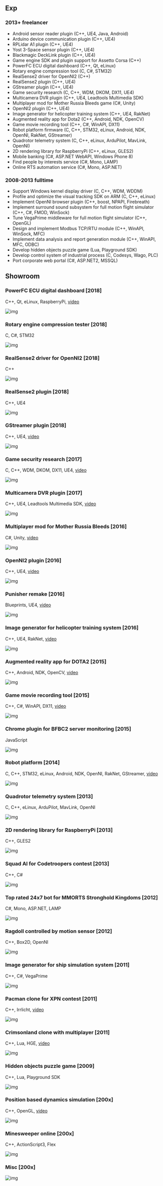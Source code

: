 ## Exp

### 2013+ freelancer

* Android sensor reader plugin (C++, UE4, Java, Android)
* Arduino device communication plugin (C++, UE4)
* RPLidar A1 plugin (C++, UE4)
* Yost 3-Space sensor plugin (C++, UE4)
* Blackmagic DeckLink plugin (C++, UE4)
* Game engine SDK and plugin support for Assetto Corsa (C++)
* PowerFC ECU digital dashboard (C++, Qt, eLinux)
* Rotary engine compression tool (C, C#, STM32)
* RealSense2 driver for OpenNI2 (C++)
* RealSense2 plugin (C++, UE4)
* GStreamer plugin (C++, UE4)
* Game security research (C, C++, WDM, DKOM, DX11, UE4)
* Multicamera DVR plugin (C++, UE4, Leadtools Multimedia SDK)
* Multiplayer mod for Mother Russia Bleeds game (C#, Unity)
* OpenNI2 plugin (C++, UE4)
* Image generator for helicopter training system (C++, UE4, RakNet)
* Augmented reality app for Dota2 (C++, Android, NDK, OpenCV)
* Game movie recording tool (C++, C#, WinAPI, DX11)
* Robot platform firmware (C, C++, STM32, eLinux, Android, NDK, OpenNI, RakNet, GStreamer)
* Quadrotor telemetry system (C, C++, eLinux, ArduPilot, MavLink, OpenNI)
* 2D rendering library for RaspberryPi (C++, eLinux, GLES2)
* Mobile banking (C#, ASP.NET WebAPI, Windows Phone 8)
* Find people by interests service (C#, Mono, LAMP)
* Online RTS automation service (C#, Mono, ASP.NET)

### 2008-2013 fulltime

* Support Windows kernel display driver (C, C++, WDM, WDDM)
* Profile and optimize the visual tracking SDK on ARM (C, C++, eLinux)
* Implement OpenNI browser plugin (C++, boost, NPAPI, Firebreath)
* Implement surround sound subsystem for full motion flight simulator (C++, C#, FMOD, WinSock)
* Tune VegaPrime middleware for full motion flight simulator (C++, OpenGL)
* Design and implement Modbus TCP/RTU module (C++, WinAPI, WinSock, MFC)
* Implement data analysis and report generation module (C++, WinAPI, MFC, ODBC)
* Develop hidden objects puzzle game (Lua, Playground SDK)
* Develop control system of industrial process (C, Codesys, Wago, PLC)
* Port corporate web portal (C#, ASP.NET2, MSSQL)

## Showroom

### PowerFC ECU digital dashboard [2018]

C++, Qt, eLinux, RaspberryPi, [video](https://www.youtube.com/watch?v=ydlUFpkKHHQ)

![img](img/rx7-dash.jpg)

### Rotary engine compression tester [2018]

C, C#, STM32

![img](img/rekt4.jpg)

### RealSense2 driver for OpenNI2 [2018]

C++

![img](img/rs2-oni-driver.jpg)

### RealSense2 plugin [2018]

C++, UE4

![img](img/ue4-realsense.jpg)

### GStreamer plugin [2018]

C++, UE4, [video](https://www.youtube.com/watch?v=eCLCdaSIxBA)

![img](img/ue4-gstreamer.jpg)

### Game security research [2017]

C, C++, WDM, DKOM, DX11, UE4, [video](https://www.youtube.com/watch?v=mCRV0-WnZrg)

![img](img/ez-be.jpg)

### Multicamera DVR plugin [2017]

C++, UE4, Leadtools Multimedia SDK, [video](https://youtu.be/WmC1f3ctCck)

![img](img/ue-dvr-1.jpg)

### Multiplayer mod for Mother Russia Bleeds [2016]

C#, Unity, [video](https://youtu.be/FMiY1QO8nvo)

![img](img/mrb1.jpg)

### OpenNI2 plugin [2016]

C++, UE4, [video](https://youtu.be/RC-qtsRBQ6g)

![img](img/ue4-ni.jpg)

### Punisher remake [2016]

Blueprints, UE4, [video](https://youtu.be/bAQ50G9Cz6U)

![img](img/pu_2.jpg)

### Image generator for helicopter training system [2016]

C++, UE4, RakNet, [video](https://www.youtube.com/watch?v=MFQ4Z8JBNjY)

![img](img/h4.jpg)

### Augmented reality app for DOTA2 [2015]

C++, Android, NDK, OpenCV, [video](https://www.youtube.com/watch?v=CLN2cCn6FqY)

![img](img/imbapick2.jpg)

### Game movie recording tool [2015]

C++, C#, WinAPI, DX11, [video](https://www.youtube.com/watch?v=SFS9CT7n8Ps)

![img](img/bcam.jpg)

### Chrome plugin for BFBC2 server monitoring [2015]

JavaScript

![img](img/bfbcmon.jpg)

### Robot platform [2014]

C, C++, STM32, eLinux, Android, NDK, OpenNI, RakNet, GStreamer, [video](https://www.youtube.com/watch?v=fAfRT1DMnEk)

![img](img/robo-v1-5.jpg)

### Quadrotor telemetry system [2013]

C, C++, eLinux, ArduPilot, MavLink, OpenNI

![img](img/q-v4-8.jpg)

### 2D rendering library for RaspberryPi [2013]
 
C++, GLES2

![img](img/rpi-rgbd-1.jpg)

### Squad AI for Codetroopers contest [2013]
 
C++, C#

![img](img/ai02.jpg)

### Top rated 24x7 bot for MMORTS Stronghold Kingdoms [2012]

C#, Mono, ASP.NET, LAMP

![img](img/shk1.jpg)

### Ragdoll controlled by motion sensor [2012]

C++, Box2D, OpenNI

![img](img/sensorgame.jpg)

### Image generator for ship simulation system [2011]

C++, C#, VegaPrime

![img](img/navy1.jpg)

### Pacman clone for XPN contest [2011]
 
C++, Irrlicht, [video](https://www.youtube.com/watch?v=tcP1Ofe73r4)

![img](img/xpn4.jpg)

### Crimsonland clone with multiplayer [2011]

C++, Lua, HGE, [video](https://www.youtube.com/watch?v=VSnM0xXw5oA)

![img](img/crimson4.jpg)

### Hidden objects puzzle game [2009]
 
C++, Lua, Playground SDK

![img](img/mi1.jpg)

### Position based dynamics simulation [200x]

C++, OpenGL, [video](https://www.youtube.com/watch?v=0ndrp_TOmK4)

![img](img/deformation1.jpg)

### Minesweeper online [200x]

C++, ActionScript3, Flex

![img](img/mp4.jpg)

### Misc [200x]

![img](img/stuff-1.jpg)
